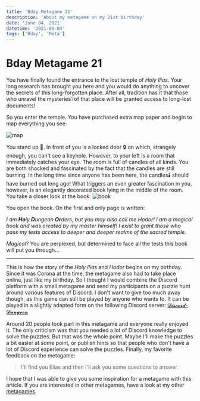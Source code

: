 ```yaml
---
title: 'Bday Metagame 21'
description: 'About my metagame on my 21st birthday'
date: 'June 04, 2021'
datetime: '2021-06-04'
tags: ['Bday', 'Meta']
---
```


# Bday Metagame 21

You have finally found the entrance to the lost temple of _Holy Ilias_.
Your long research has brought you here and you would do anything to uncover the secrets of this long-forgotten place.
After all, tradition has it that those who unravel the mysteries:grey_question:of that place will be granted access to long-lost documents!

So you enter the temple. You have purchased extra map paper and begin to map everything you see:

![map](prologue_map.png)

You stand up :arrow_down_small:. In front of you is a locked door :lock: on which, strangely enough, you can't see a keyhole. However, to your left is a room that immediately catches your eye.
The room is full of candles of all kinds. You are both shocked and fascinated by the fact that the candles are still burning. In the long time since anyone has been here, the candles:candle: should have burned out long ago!
What triggers an even greater fascination in you, however, is an elegantly decorated book lying in the middle of the room. You take a closer look at the book:
![book](hodor.png)

You open the book. On the first and only page is written:

_I am **Ho**ly **D**ungeon **Or**ders, but you may also call me Hodor!
I am a magical book and was created by my master himself!
I exist to grant those who pass my tests access to deeper and deeper realms of the sacred temple._

_Magical_? You are perplexed, but determined to face all the tests this book will put you through...

---

This is how the story of the _Holy Ilias_ and _Hodor_ begins on my birthday.
Since it was Corona at the time, the metagame also had to take place online, just like my birthday.
So I thought I would combine the Discord platform with a small metagame and send my participants on a puzzle hunt around various features of Discord.
I don't want to give too much away though, as this game can still be played by anyone who wants to.
It can be played in a slightly adapted form on the following Discord server: [𝓓𝓲𝓼𝓬𝓸𝓻𝓭-𝓓𝓾𝓷𝓰𝓮𝓸𝓷](https://discord.com/invite/4SdzCaenKs)

Around 20 people took part in this metagame and everyone really enjoyed it. The only criticism was that you needed a lot of Discord knowledge to solve the puzzles. But that was the whole point. Maybe I'll make the puzzles a bit easier at some point, or publish hints so that people who don't have a lot of Discord experience can solve the puzzles. Finally, my favorite feedback on the metagame:

> I'll find you Elias and then I'll ask you some questions to answer.

I hope that I was able to give you some inspiration for a metagame with this article.
If you are interested in other metagames, have a look at my other [metagames](t/Meta).

